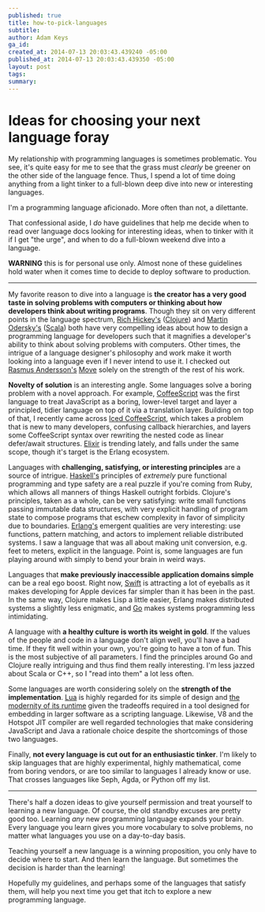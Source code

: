 ```yaml
---
published: true
title: how-to-pick-languages
subtitle: 
author: Adam Keys
ga_id: 
created_at: 2014-07-13 20:03:43.439240 -05:00
published_at: 2014-07-13 20:03:43.439350 -05:00
layout: post
tags:
summary:
---
```


# Ideas for choosing your next language foray

My relationship with programming languages is sometimes problematic. You see, it's quite easy for me to see that the grass must _clearly_ be greener on the other side of the language fence. Thus, I spend a lot of time doing anything from a light tinker to a full-blown deep dive into new or interesting languages.

I'm a programming language aficionado. More often than not, a dilettante.

That confessional aside, I _do_ have guidelines that help me decide when to read over language docs looking for interesting ideas, when to tinker with it if I get "the urge", and when to do a full-blown weekend dive into a language.

**WARNING** this is for personal use only. Almost none of these guidelines hold water when it comes time to decide to deploy software to production.

* * *

My favorite reason to dive into a language is **the creator has a very good taste in solving problems with computers or thinking about how developers think about writing programs**. Though they sit on very different points in the language spectrum, [Rich Hickey's](http://www.infoq.com/presentations/Simple-Made-Easy) ([Clojure](http://clojure.org)) and [Martin Odersky's](http://www.se-radio.net/2007/07/episode-62-martin-odersky-on-scala/) ([Scala](http://www.scala-lang.org)) both have very compelling ideas about how to design a programming language for developers such that it magnifies a developer's ability to think about solving problems with computers. Other times, the intrigue of a language designer's philosophy and work make it worth looking into a language even if I never intend to use it. I checked out [Rasmus Andersson's](http://rsms.me) [Move](http://movelang.org) solely on the strength of the rest of his work.

**Novelty of solution** is an interesting angle. Some languages solve a boring problem with a novel approach. For example, [CoffeeScript](http://coffeescript.org) was the first language to treat JavaScript as a boring, lower-level target and layer a principled, tidier language on top of it via a translation layer. Building on top of that, I recently came across [Iced CoffeeScript](http://maxtaco.github.io/coffee-script/), which takes a problem that is new to many developers, confusing callback hierarchies, and layers some CoffeeScript syntax over rewriting the nested code as linear defer/await structures. [Elixir](http://elixir-lang.org) is trending lately, and falls under the same scope, though it's target is the Erlang ecosystem.

Languages with **challenging, satisfying, or interesting principles** are a source of intrigue. [Haskell's](http://learnyouahaskell.com) principles of *extremely* pure functional programming and type safety are a real puzzle if you're coming from Ruby, which allows all manners of things Haskell outright forbids. Clojure's principles, taken as a whole, can be very satisfying: write small functions passing immutable data structures, with very explicit handling of program state to compose programs that eschew complexity in favor of simplicity due to boundaries. [Erlang's](http://learnyousomeerlang.com) emergent qualities are very interesting: use functions, pattern matching, and actors to implement reliable distributed systems. I saw a language that was all about making unit conversion, e.g. feet to meters, explicit in the language. Point is, some languages are fun playing around with simply to bend your brain in weird ways.

Languages that **make previously inaccessible application domains simple** can be a real ego boost. Right now, [Swift](https://developer.apple.com/swift/blog/) is attracting a lot of eyeballs as it makes developing for Apple devices far simpler than it has been in the past. In the same way, Clojure makes Lisp a little easier, Erlang makes distributed systems a slightly less enigmatic, and [Go](http://golang.org) makes systems programming less intimidating.

A language with **a healthy culture is worth its weight in gold**. If the values of the people and code in a language don't align well, you'll have a bad time. If they fit well within your own, you're going to have a ton of fun. This is the most subjective of all parameters. I find the principles around Go and Clojure really intriguing and thus find them really interesting. I'm less jazzed about Scala or C++, so I "read into them" a lot less often.

Some languages are worth considering solely on the **strength of the implementation**. [Lua](http://www.lua.org) is highly regarded for its simple of design and [the modernity of its runtime](http://luaforge.net/docman/83/98/ANoFrillsIntroToLua51VMInstructions.pdf) given the tradeoffs required in a tool designed for embedding in larger software as a scripting language. Likewise, V8 and the Hotspot JIT compiler are well regarded technologies that make considering JavaScript and Java a rationale choice despite the shortcomings of those two languages.

Finally, **not every language is cut out for an enthusiastic tinker**. I'm likely to skip languages that are highly experimental, highly mathematical, come from boring vendors, or are too similar to languages I already know or use. That crosses languages like Seph, Agda, or Python off my list.

* * *

There's half a dozen ideas to give yourself permission and treat yourself to learning a new language. Of course, the old standby excuses are pretty good too. Learning _any_ new programming language expands your brain. Every language you learn gives you more vocabulary to solve problems, no matter what languages you use on a day-to-day basis.

Teaching yourself a new language is a winning proposition, you only have to decide where to start. And then learn the language. But sometimes the decision is harder than the learning!

Hopefully my guidelines, and perhaps some of the languages that satisfy them, will help you next time you get that itch to explore a new programming language.
